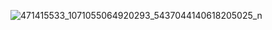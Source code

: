 ![471415533_1071055064920293_5437044140618205025_n](https://github.com/user-attachments/assets/e698aaf3-a0dd-42a0-b497-7185eaa57307)
